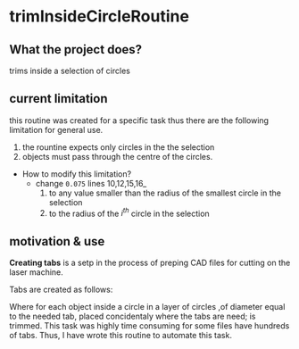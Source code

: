# trimInsideCircleRoutine

## What the project does?
trims inside a selection of circles

## current limitation
this routine was created for a specific task thus there are the following limitation for general use.

1. the rountine expects only circles in the the selection
2. objects must pass through the centre of the circles.
  - How to modify this limitation?
    - change `0.075` lines 10,12,15,16_
      1.  to any value smaller than the radius of the smallest circle in the selection 
      2.  to the radius of the _i<sup>th</sup>_ circle in the selection



## motivation & use
**Creating tabs** is a setp in the process of preping CAD files for cutting on the laser machine. 

Tabs are created as follows:

Where for each object inside a circle in a layer of circles ,of diameter equal to the needed tab, placed concidentaly where the tabs are need; is trimmed. 
This task was highly time consuming for some files have hundreds of tabs. Thus, I have wrote this routine to automate this task.
